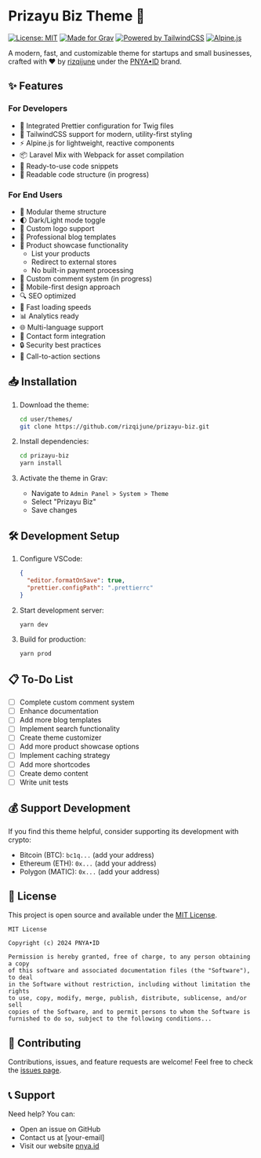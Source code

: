 # Prizayu Biz Theme 🚀

[![License: MIT](https://img.shields.io/badge/License-MIT-yellow.svg)](https://opensource.org/licenses/MIT)
[![Made for Grav](https://img.shields.io/badge/Made%20for-Grav-blue)](https://getgrav.org)
[![Powered by TailwindCSS](https://img.shields.io/badge/Powered%20by-TailwindCSS-06B6D4)](https://tailwindcss.com)
[![Alpine.js](https://img.shields.io/badge/Alpine.js-2D323E)](https://alpinejs.dev)

A modern, fast, and customizable theme for startups and small businesses, crafted with ❤️ by [rizqijune](https://github.com/rizqijune) under the [PNYA•ID](https://pnya.my.id) brand.

## ✨ Features

### For Developers
- 🎨 Integrated Prettier configuration for Twig files
- 🌊 TailwindCSS support for modern, utility-first styling
- ⚡ Alpine.js for lightweight, reactive components
- 📦 Laravel Mix with Webpack for asset compilation
- 🧩 Ready-to-use code snippets
- 📖 Readable code structure (in progress)

### For End Users
- 🧱 Modular theme structure
- 🌓 Dark/Light mode toggle
- 🎯 Custom logo support
- 📝 Professional blog templates
- 🏪 Product showcase functionality
  - List your products
  - Redirect to external stores
  - No built-in payment processing
- 💬 Custom comment system (in progress)
- 📱 Mobile-first design approach
- 🔍 SEO optimized
- 🚀 Fast loading speeds
- 📊 Analytics ready
- 🌐 Multi-language support
- 📧 Contact form integration
- 🔒 Security best practices
- 🎯 Call-to-action sections

## 📥 Installation

1. Download the theme:
   ```bash
   cd user/themes/
   git clone https://github.com/rizqijune/prizayu-biz.git
   ```

2. Install dependencies:
   ```bash
   cd prizayu-biz
   yarn install
   ```

3. Activate the theme in Grav:
   - Navigate to `Admin Panel > System > Theme`
   - Select "Prizayu Biz"
   - Save changes

## 🛠️ Development Setup

1. Configure VSCode:
   ```json
   {
     "editor.formatOnSave": true,
     "prettier.configPath": ".prettierrc"
   }
   ```

2. Start development server:
   ```bash
   yarn dev
   ```

3. Build for production:
   ```bash
   yarn prod
   ```

## 📋 To-Do List

- [ ] Complete custom comment system
- [ ] Enhance documentation
- [ ] Add more blog templates
- [ ] Implement search functionality
- [ ] Create theme customizer
- [ ] Add more product showcase options
- [ ] Implement caching strategy
- [ ] Add more shortcodes
- [ ] Create demo content
- [ ] Write unit tests

## 💰 Support Development

If you find this theme helpful, consider supporting its development with crypto:

- Bitcoin (BTC): `bc1q...` (add your address)
- Ethereum (ETH): `0x...` (add your address)
- Polygon (MATIC): `0x...` (add your address)

## 📄 License

This project is open source and available under the [MIT License](LICENSE).

```
MIT License

Copyright (c) 2024 PNYA•ID

Permission is hereby granted, free of charge, to any person obtaining a copy
of this software and associated documentation files (the "Software"), to deal
in the Software without restriction, including without limitation the rights
to use, copy, modify, merge, publish, distribute, sublicense, and/or sell
copies of the Software, and to permit persons to whom the Software is
furnished to do so, subject to the following conditions...
```

## 🤝 Contributing

Contributions, issues, and feature requests are welcome! Feel free to check the [issues page](link-to-issues).

## 📞 Support

Need help? You can:
- Open an issue on GitHub
- Contact us at [your-email]
- Visit our website [pnya.id](https://pnya.id)
